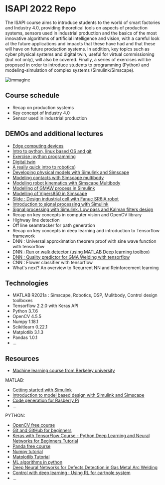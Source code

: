 # ISAPI 2022 Repo

The ISAPI course aims to introduce students to the world of smart factories and Industry 4.0, providing theoretical tools on aspects of production systems, sensors used in industrial production and the basics of the most innovative algorithms of artificial intelligence and vision, with a careful look at the future applications and impacts that these have had and that these will have on future production systems. In addition, key topics such as cyber physical systems and digital twin, useful for virtual commissioning (but not only), will also be covered. Finally, a series of exercises will be proposed in order to introduce students to programming (Python) and modeling-simulation of complex systems (Simulink/Simscape).

![immagine](https://user-images.githubusercontent.com/97847032/161941159-afe40fa3-4c68-41c5-8835-86d0d80a2f93.png)


## Course schedule

* Recap on production systems
* Key concept of Industry 4.0
* Sensor used in industrial production

## DEMOs and additional lectures

* [Edge computing devices](https://github.com/giuliomattera/ISAPI2022/blob/main/slides_/1.HPC%20Edge%20device.pptx-1.pdf)
* [Intro to python, linux based OS and git](https://github.com/giuliomattera/ISAPI2022/blob/main/_slides/%5BITA%5D%20Intro%20to%20Python%20programming%2C%20Linux%20based%20OS%20and%20git.pdf)
* [Exercise :python programming](https://github.com/giuliomattera/ISAPI2022/tree/main/2_PYTHON_EXE/first_prj)
* [Digital twin](https://github.com/giuliomattera/ISAPI2022/blob/main/_slides/Digital%20Twin.pdf)
* [A really quick intro to robotics](https://github.com/giuliomattera/ISAPI2022/blob/main/_slides/Robotic%20system%20development.pptx.pdf))
* [Developing physical models with Simulink and Simscape](https://github.com/giuliomattera/ISAPI2022/blob/main/1_MATLAB_EXE/my_system.slx)
* [Modeling contacts with Simscape multibody](https://github.com/giuliomattera/ISAPI2022/blob/main/1_MATLAB_EXE/contact.slx)
* [Modeling robot kinematics with Simscape Multibody](https://github.com/giuliomattera/ISAPI2022/blob/main/1_MATLAB_EXE/only_robot.slx)
* [Modelling of GMAW process in Simulink](https://github.com/giuliomattera/ISAPI2022/tree/main/1_MATLAB_EXE/2_GMAW_Model)
* [Modelling of Vipers850 in Simscape](https://github.com/giuliomattera/ISAPI2022/tree/main/1_MATLAB_EXE/3_RobotViperS850_Model)
* [Slide : Design industrial cell with Fanuc SR6iA robot](https://github.com/giuliomattera/ISAPI2022/tree/main/1_MATLAB_EXE/4_Fanuc_SCARA_SR6iA)
* [Introduction to signal processing with Simulink](https://github.com/giuliomattera/ISAPI2022/tree/main/1_MATLAB_EXE/1.SignalProcessingSimulink)
* [Signal processing with Simulink. Low pass and Kalman filters design](https://github.com/giuliomattera/ISAPI2022/tree/main/1_MATLAB_EXE/1.SignalProcessingSimulink)
* Recap on key concepts in computer vision and OpenCV library
* Highway line detection
* Off line seamtracker for path generation
* Recap on key concepts in deep learning and introduction to Tensorflow framework
* DNN : Universal approximation theorem proof with sine wave function with tensorflow
* [DNN : Run or walk detector (using MATLAB Deep learning toolbox)](https://github.com/giuliomattera/ISAPI2022/tree/main/2_PYTHON_EXE/Run_Walk_detector)
* [DNN : Quality predictor for GMA Welding with tensorflow](https://github.com/giuliomattera/ISAPI2022/tree/main/2_PYTHON_EXE/DefectDet_Welding)
* CNN : Flower classifier with tensorflow
* What's next? An overview to Recurrent NN and Reinforcement learning


## Technologies
* MATLAB R2021a : Simscape, Robotics, DSP, Mulitbody, Control design toolboxes
* Tensorflow 2.2.0 with Keras API
* Python 3.7.6
* OpenCV 4.5.5
* Numpy 1.18.1
* Scikitlearn 0.22.1
* Matplotlib 3.1.3
* Pandas 1.0.1
* ...
## Resources 

* [Machine learning course from Berkeley university](https://ml.berkeley.edu/blog/tag/crash-course)

MATLAB: 
* [Getting started with Simulink](https://www.youtube.com/watch?v=iOmqgewj5XI&list=PL484BA2AD3AE4C2D0&index=3)
* [Introduction to model based design with Simulink and Simscape](https://www.youtube.com/watch?v=Jj4jPiWUO2Y&list=PLF0zuIDWcRPp-MnYDHb337HH_guGHxYKy&index=3)
* [Code generation for Rasberry Pi](https://www.youtube.com/watch?v=wWLBugWJLwQ)
* ...

PYTHON: 
* [OpenCV free course](https://www.youtube.com/watch?v=oXlwWbU8l2o)
* [Git and GitHub for beginners](https://www.youtube.com/watch?v=RGOj5yH7evk)
* [Keras with TensorFlow Course - Python Deep Learning and Neural Networks for Beginners Tutorial](https://www.youtube.com/watch?v=qFJeN9V1ZsI)
* [Panda free course](https://www.youtube.com/watch?v=vmEHCJofslg)
* [Numpy tutorial](https://www.youtube.com/watch?v=QUT1VHiLmmI)
* [Matplotlib Tutorial](https://www.youtube.com/watch?v=cTJBJH8hacc)
* [ML algorithms in python](https://the-algorithms.com/category/machinelearning)
* [Deep Neural Networks for Defects Detection in Gas Metal Arc Welding](https://www.researchgate.net/publication/359700144_Deep_Neural_Networks_for_Defects_Detection_in_Gas_Metal_Arc_Welding)
* [Control with deep learning : Using RL for cartpole system](https://github.com/giuliomattera/Cartpole-QAC-DDPG-agent-ros-bridge-for-simulink)
* ...
